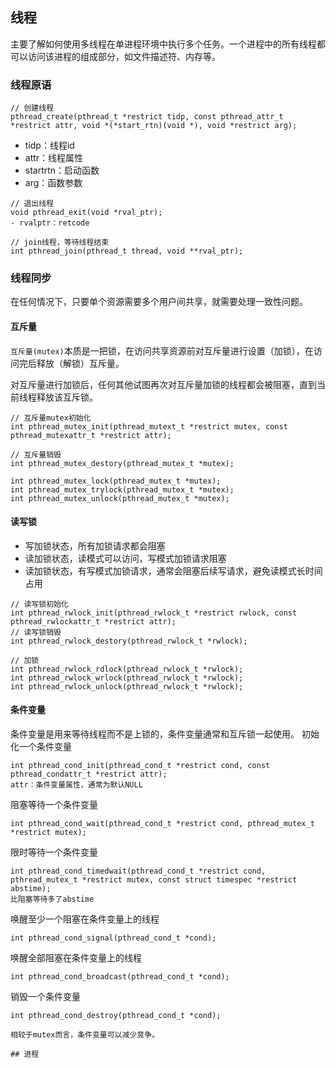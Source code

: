 
## 线程
主要了解如何使用多线程在单进程环境中执行多个任务。一个进程中的所有线程都可以访问该进程的组成部分，如文件描述符、内存等。

### 线程原语
```
// 创建线程
pthread_create(pthread_t *restrict tidp, const pthread_attr_t *restrict attr, void *(*start_rtn)(void *), void *restrict arg);
```
- tidp：线程id
- attr：线程属性
- startrtn：启动函数
- arg：函数参数
```
// 退出线程
void pthread_exit(void *rval_ptr);
- rvalptr：retcode

// join线程，等待线程结束
int pthread_join(pthread_t thread, void **rval_ptr);
```

### 线程同步
在任何情况下，只要单个资源需要多个用户间共享，就需要处理一致性问题。

#### 互斥量
`互斥量(mutex)`本质是一把锁，在访问共享资源前对互斥量进行设置（加锁），在访问完后释放（解锁）互斥量。

对互斥量进行加锁后，任何其他试图再次对互斥量加锁的线程都会被阻塞，直到当前线程释放该互斥锁。

```
// 互斥量mutex初始化
int pthread_mutex_init(pthread_mutext_t *restrict mutex, const pthread_mutexattr_t *restrict attr);

// 互斥量销毁
int pthread_mutex_destory(pthread_mutex_t *mutex);

int pthread_mutex_lock(pthread_mutex_t *mutex);
int pthread_mutex_trylock(pthread_mutex_t *mutex);
int pthread_mutex_unlock(pthread_mutex_t *mutex);
```

#### 读写锁

- 写加锁状态，所有加锁请求都会阻塞
- 读加锁状态，读模式可以访问，写模式加锁请求阻塞
- 读加锁状态，有写模式加锁请求，通常会阻塞后续写请求，避免读模式长时间占用
```
// 读写锁初始化
int pthread_rwlock_init(pthread_rwlock_t *restrict rwlock, const pthread_rwlockattr_t *restrict attr);
// 读写锁销毁
int pthread_rwlock_destory(pthread_rwlock_t *rwlock);

// 加锁
int pthread_rwlock_rdlock(pthread_rwlock_t *rwlock);
int pthread_rwlock_wrlock(pthread_rwlock_t *rwlock);
int pthread_rwlock_unlock(pthread_rwlock_t *rwlock);
```

#### 条件变量
条件变量是用来等待线程而不是上锁的，条件变量通常和互斥锁一起使用。
初始化一个条件变量
```
int pthread_cond_init(pthread_cond_t *restrict cond, const pthread_condattr_t *restrict attr); 
attr：条件变量属性，通常为默认NULL
```
阻塞等待一个条件变量
```
int pthread_cond_wait(pthread_cond_t *restrict cond, pthread_mutex_t *restrict mutex);
```
限时等待一个条件变量 
```
int pthread_cond_timedwait(pthread_cond_t *restrict cond, pthread_mutex_t *restrict mutex, const struct timespec *restrict abstime); 
比阻塞等待多了abstime
```
唤醒至少一个阻塞在条件变量上的线程
```
int pthread_cond_signal(pthread_cond_t *cond); 
```
唤醒全部阻塞在条件变量上的线程
```
int pthread_cond_broadcast(pthread_cond_t *cond);
```
销毁一个条件变量
```
int pthread_cond_destroy(pthread_cond_t *cond);
```
```
相较于mutex而言，条件变量可以减少竞争。

## 进程